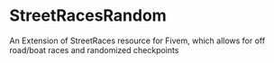 # StreetRacesRandom
An Extension of StreetRaces resource for Fivem, which allows for off road/boat races and randomized checkpoints
